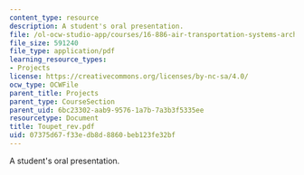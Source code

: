 ```yaml
---
content_type: resource
description: A student's oral presentation.
file: /ol-ocw-studio-app/courses/16-886-air-transportation-systems-architecting-spring-2004/07375d67f33edb8d8860beb123fe32bf_Toupet_rev.pdf
file_size: 591240
file_type: application/pdf
learning_resource_types:
- Projects
license: https://creativecommons.org/licenses/by-nc-sa/4.0/
ocw_type: OCWFile
parent_title: Projects
parent_type: CourseSection
parent_uid: 6bc23302-aab9-9576-1a7b-7a3b3f5335ee
resourcetype: Document
title: Toupet_rev.pdf
uid: 07375d67-f33e-db8d-8860-beb123fe32bf
---
```

A student's oral presentation.